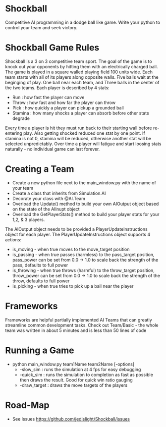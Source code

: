 # Shockball
Competitive AI programming in a dodge ball like game. Write your python to control your team and seek victory.

# Shockball Game Rules
Shockball is a 3 on 3 competitive team sport. The goal of the game is to knock out your opponents by hitting them with an electrically charged ball. The game is played in a square walled playing field 100 units wide. Each team starts with all of its players along opposite walls. Five balls wait at the beginging of play. One ball near each team, and Three balls in the center of the two teams. Each player is described by 4 stats:
* Run : how fast the player can move
* Throw : how fast and how far the player can throw
* Pick : how quickly a player can pickup a grounded ball
* Stamina : how many shocks a player can absorb before other stats degrade

Every time a player is hit they must run back to their starting wall before re-entering play. Also getting shocked reduced one stat by one point. If stamina is not 0,  stamina will be reduced, otherwise another stat will be selected unpredictably. Over time a player will fatigue and start loosing stats naturally - no individual game can last forever.

# Creating a Team
* Create a new python file next to the main_window.py with the name of your team
* Create a class that inherits from Simulation.AI
* Decorate your class with @AI.Team
* Overload the Update() method to build your own AIOutput object based on the state of the AIInupt object
* Overload the GetPlayerStats() method to build your player stats for your 1,2, & 3 players.

The AIOutput object needs to be provided a PlayerUpdateInstructions object for each player. The PlayerUpdateInstructions object supports 4 actions:
* is_moving - when true moves to the move_target position
* is_passing - when true passes (harmless) to the pass_target position, pass_power can be set from 0.0 -> 1.0 to scale back the strength of the pass, defaults to full power
* is_throwing - when true throws (harmful) to the throw_target position, throw_power can be set from 0.0 -> 1.0 to scale back the strength of the throw, defaults to full power
* is_picking - when true tries to pick up a ball near the player

# Frameworks
Frameworks are helpful partially implemented AI Teams that can greatly streamline common development tasks. Check out Team/Basic - the whole team was written in about 5 minutes and is less than 50 lines of code

# Running a Game
* python main_window.py team1Name team2Name [-options]
  * -slow_sim : runs the simulation at 4 fps for easy debugging
  * -quick_sim : runs the simulation to completion as fast as possible then draws the result. Good for quick win ratio gauging
  * -draw_target : draws the move targets of the players

# Road-Map
* See Issues https://github.com/jedislight/Shockball/issues